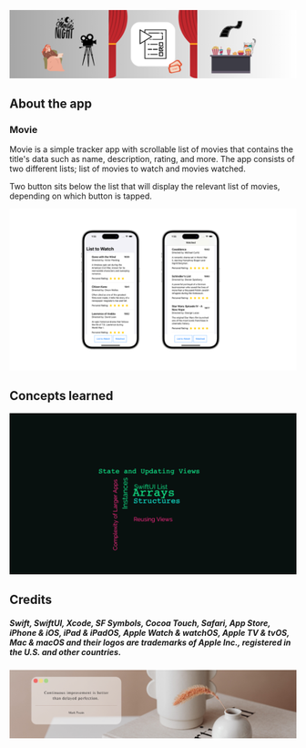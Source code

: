 ![Header Banner](DocAssets/HeaderBanner.png)

## About the app

### Movie

Movie is a simple tracker app with scrollable list of movies that contains the title's data such as name, description, rating, and more. The app consists of two different lists; list of movies to watch and movies watched.

Two button sits below the list that will display the relevant list of movies, depending on which button is tapped.

<p align="center">
    <img src="DocAssets/AppScreenshots.png">
</p>

## Concepts learned

<p align="center">
    <img src="DocAssets/Project03-Concepts.png">
</p>

## Credits

##### *Swift, SwiftUI, Xcode, SF Symbols, Cocoa Touch, Safari, App Store, iPhone & iOS, iPad & iPadOS, Apple Watch & watchOS, Apple TV & tvOS, Mac & macOS and their logos are trademarks of Apple Inc., registered in the U.S. and other countries.*

![Footer Banner](DocAssets/FooterBanner.png)